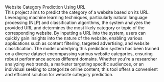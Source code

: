 Website Category Prediction Using URL <br>
This project aims to predict the category of a website based on its URL. Leveraging machine learning techniques, particularly natural language processing (NLP) and classification algorithms, the system analyzes the provided URL and determines the most likely category or topic of the corresponding website. By inputting a URL into the system, users can quickly gain insights into the nature of the website, enabling various applications such as content filtering, targeted advertising, and website classification. The model underlying this prediction system has been trained on a diverse dataset encompassing various website categories, ensuring robust performance across different domains. Whether you're a researcher analyzing web trends, a marketer targeting specific audiences, or an individual seeking to categorize online content, this tool offers a convenient and efficient solution for website category prediction.
